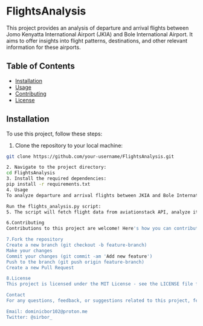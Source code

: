# FlightsAnalysis

This project provides an analysis of departure and arrival flights between Jomo Kenyatta International Airport (JKIA) and Bole International Airport. It aims to offer insights into flight patterns, destinations, and other relevant information for these airports.

## Table of Contents

- [Installation](#installation)
- [Usage](#usage)
- [Contributing](#contributing)
- [License](#license)

## Installation

To use this project, follow these steps:

1. Clone the repository to your local machine:

```bash
git clone https://github.com/your-username/FlightsAnalysis.git

2. Navigate to the project directory:
cd FlightsAnalysis
3. Install the required dependencies:
pip install -r requirements.txt
4. Usage
To analyze departure and arrival flights between JKIA and Bole International Airport, follow these steps:

Run the flights_analysis.py script:
5. The script will fetch flight data from aviationstack API, analyze it, and display the results.

6.Contributing
Contributions to this project are welcome! Here's how you can contribute:

7.Fork the repository
Create a new branch (git checkout -b feature-branch)
Make your changes
Commit your changes (git commit -am 'Add new feature')
Push to the branch (git push origin feature-branch)
Create a new Pull Request

8.License
This project is licensed under the MIT License - see the LICENSE file for details.

Contact
For any questions, feedback, or suggestions related to this project, feel free to contact us:

Email: dominicbor102@proton.me
Twitter: @sirbor_
